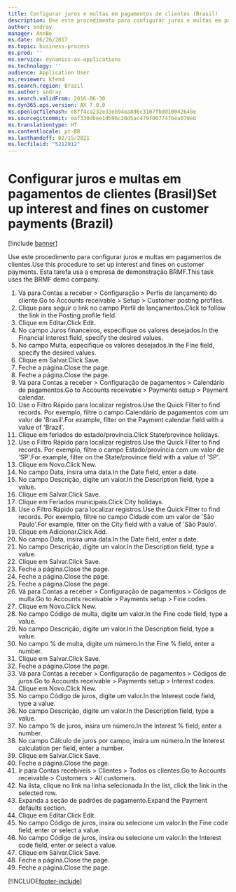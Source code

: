 ```yaml
---
title: Configurar juros e multas em pagamentos de clientes (Brasil)
description: Use este procedimento para configurar juros e multas em pagamentos de clientes.
author: sndray
manager: AnnBe
ms.date: 06/26/2017
ms.topic: business-process
ms.prod: ''
ms.service: dynamics-ax-applications
ms.technology: ''
audience: Application User
ms.reviewer: kfend
ms.search.region: Brazil
ms.author: sndray
ms.search.validFrom: 2016-06-30
ms.dyn365.ops.version: AX 7.0.0
ms.openlocfilehash: e8ff4ca232e33eb94ea8d6c3107fbdd10042648e
ms.sourcegitcommit: eaf330dbee1db96c20d5ac479f007747bea079eb
ms.translationtype: HT
ms.contentlocale: pt-BR
ms.lasthandoff: 02/15/2021
ms.locfileid: "5212912"
---
```

# <a name="set-up-interest-and-fines-on-customer-payments-brazil"></a><span data-ttu-id="2f4c6-103">Configurar juros e multas em pagamentos de clientes (Brasil)</span><span class="sxs-lookup"><span data-stu-id="2f4c6-103">Set up interest and fines on customer payments (Brazil)</span></span>

[!include [banner](../../includes/banner.md)]

<span data-ttu-id="2f4c6-104">Use este procedimento para configurar juros e multas em pagamentos de clientes.</span><span class="sxs-lookup"><span data-stu-id="2f4c6-104">Use this procedure to set up interest and fines on customer payments.</span></span> <span data-ttu-id="2f4c6-105">Esta tarefa usa a empresa de demonstração BRMF.</span><span class="sxs-lookup"><span data-stu-id="2f4c6-105">This task uses the BRMF demo company.</span></span>

1. <span data-ttu-id="2f4c6-106">Vá para Contas a receber > Configuração > Perfis de lançamento do cliente.</span><span class="sxs-lookup"><span data-stu-id="2f4c6-106">Go to Accounts receivable > Setup > Customer posting profiles.</span></span>
2. <span data-ttu-id="2f4c6-107">Clique para seguir o link no campo Perfil de lançamentos.</span><span class="sxs-lookup"><span data-stu-id="2f4c6-107">Click to follow the link in the Posting profile field.</span></span>
3. <span data-ttu-id="2f4c6-108">Clique em Editar.</span><span class="sxs-lookup"><span data-stu-id="2f4c6-108">Click Edit.</span></span>
4. <span data-ttu-id="2f4c6-109">No campo Juros financeiros, especifique os valores desejados.</span><span class="sxs-lookup"><span data-stu-id="2f4c6-109">In the Financial interest field, specify the desired values.</span></span>
5. <span data-ttu-id="2f4c6-110">No campo Multa, especifique os valores desejados.</span><span class="sxs-lookup"><span data-stu-id="2f4c6-110">In the Fine field, specify the desired values.</span></span>
6. <span data-ttu-id="2f4c6-111">Clique em Salvar.</span><span class="sxs-lookup"><span data-stu-id="2f4c6-111">Click Save.</span></span>
7. <span data-ttu-id="2f4c6-112">Feche a página.</span><span class="sxs-lookup"><span data-stu-id="2f4c6-112">Close the page.</span></span>
8. <span data-ttu-id="2f4c6-113">Feche a página.</span><span class="sxs-lookup"><span data-stu-id="2f4c6-113">Close the page.</span></span>
9. <span data-ttu-id="2f4c6-114">Vá para Contas a receber > Configuração de pagamentos > Calendário de pagamentos.</span><span class="sxs-lookup"><span data-stu-id="2f4c6-114">Go to Accounts receivable > Payments setup > Payment calendar.</span></span>
10. <span data-ttu-id="2f4c6-115">Use o Filtro Rápido para localizar registros.</span><span class="sxs-lookup"><span data-stu-id="2f4c6-115">Use the Quick Filter to find records.</span></span> <span data-ttu-id="2f4c6-116">Por exemplo, filtre o campo Calendário de pagamentos com um valor de 'Brasil'.</span><span class="sxs-lookup"><span data-stu-id="2f4c6-116">For example, filter on the Payment calendar field with a value of 'Brazil'.</span></span>
11. <span data-ttu-id="2f4c6-117">Clique em feriados do estado/província.</span><span class="sxs-lookup"><span data-stu-id="2f4c6-117">Click State/province holidays.</span></span>
12. <span data-ttu-id="2f4c6-118">Use o Filtro Rápido para localizar registros.</span><span class="sxs-lookup"><span data-stu-id="2f4c6-118">Use the Quick Filter to find records.</span></span> <span data-ttu-id="2f4c6-119">Por exemplo, filtre o campo Estado/província com um valor de 'SP'.</span><span class="sxs-lookup"><span data-stu-id="2f4c6-119">For example, filter on the State/province field with a value of 'SP'.</span></span>
13. <span data-ttu-id="2f4c6-120">Clique em Novo.</span><span class="sxs-lookup"><span data-stu-id="2f4c6-120">Click New.</span></span>
14. <span data-ttu-id="2f4c6-121">No campo Data, insira uma data.</span><span class="sxs-lookup"><span data-stu-id="2f4c6-121">In the Date field, enter a date.</span></span>
15. <span data-ttu-id="2f4c6-122">No campo Descrição, digite um valor.</span><span class="sxs-lookup"><span data-stu-id="2f4c6-122">In the Description field, type a value.</span></span>
16. <span data-ttu-id="2f4c6-123">Clique em Salvar.</span><span class="sxs-lookup"><span data-stu-id="2f4c6-123">Click Save.</span></span>
17. <span data-ttu-id="2f4c6-124">Clique em Feriados municipais.</span><span class="sxs-lookup"><span data-stu-id="2f4c6-124">Click City holidays.</span></span>
18. <span data-ttu-id="2f4c6-125">Use o Filtro Rápido para localizar registros.</span><span class="sxs-lookup"><span data-stu-id="2f4c6-125">Use the Quick Filter to find records.</span></span> <span data-ttu-id="2f4c6-126">Por exemplo, filtre no campo Cidade com um valor de 'São Paulo'.</span><span class="sxs-lookup"><span data-stu-id="2f4c6-126">For example, filter on the City field with a value of 'São Paulo'.</span></span>
19. <span data-ttu-id="2f4c6-127">Clique em Adicionar.</span><span class="sxs-lookup"><span data-stu-id="2f4c6-127">Click Add.</span></span>
20. <span data-ttu-id="2f4c6-128">No campo Data, insira uma data.</span><span class="sxs-lookup"><span data-stu-id="2f4c6-128">In the Date field, enter a date.</span></span>
21. <span data-ttu-id="2f4c6-129">No campo Descrição, digite um valor.</span><span class="sxs-lookup"><span data-stu-id="2f4c6-129">In the Description field, type a value.</span></span>
22. <span data-ttu-id="2f4c6-130">Clique em Salvar.</span><span class="sxs-lookup"><span data-stu-id="2f4c6-130">Click Save.</span></span>
23. <span data-ttu-id="2f4c6-131">Feche a página.</span><span class="sxs-lookup"><span data-stu-id="2f4c6-131">Close the page.</span></span>
24. <span data-ttu-id="2f4c6-132">Feche a página.</span><span class="sxs-lookup"><span data-stu-id="2f4c6-132">Close the page.</span></span>
25. <span data-ttu-id="2f4c6-133">Feche a página.</span><span class="sxs-lookup"><span data-stu-id="2f4c6-133">Close the page.</span></span>
26. <span data-ttu-id="2f4c6-134">Vá para Contas a receber > Configuração de pagamentos > Códigos de multa.</span><span class="sxs-lookup"><span data-stu-id="2f4c6-134">Go to Accounts receivable > Payments setup > Fine codes.</span></span>
27. <span data-ttu-id="2f4c6-135">Clique em Novo.</span><span class="sxs-lookup"><span data-stu-id="2f4c6-135">Click New.</span></span>
28. <span data-ttu-id="2f4c6-136">No campo Código de multa, digite um valor.</span><span class="sxs-lookup"><span data-stu-id="2f4c6-136">In the Fine code field, type a value.</span></span>
29. <span data-ttu-id="2f4c6-137">No campo Descrição, digite um valor.</span><span class="sxs-lookup"><span data-stu-id="2f4c6-137">In the Description field, type a value.</span></span>
30. <span data-ttu-id="2f4c6-138">No campo % de multa, digite um número.</span><span class="sxs-lookup"><span data-stu-id="2f4c6-138">In the Fine % field, enter a number.</span></span>
31. <span data-ttu-id="2f4c6-139">Clique em Salvar.</span><span class="sxs-lookup"><span data-stu-id="2f4c6-139">Click Save.</span></span>
32. <span data-ttu-id="2f4c6-140">Feche a página.</span><span class="sxs-lookup"><span data-stu-id="2f4c6-140">Close the page.</span></span>
33. <span data-ttu-id="2f4c6-141">Vá para Contas a receber > Configuração de pagamentos > Códigos de juros.</span><span class="sxs-lookup"><span data-stu-id="2f4c6-141">Go to Accounts receivable > Payments setup > Interest codes.</span></span>
34. <span data-ttu-id="2f4c6-142">Clique em Novo.</span><span class="sxs-lookup"><span data-stu-id="2f4c6-142">Click New.</span></span>
35. <span data-ttu-id="2f4c6-143">No campo Código de juros, digite um valor.</span><span class="sxs-lookup"><span data-stu-id="2f4c6-143">In the Interest code field, type a value.</span></span>
36. <span data-ttu-id="2f4c6-144">No campo Descrição, digite um valor.</span><span class="sxs-lookup"><span data-stu-id="2f4c6-144">In the Description field, type a value.</span></span>
37. <span data-ttu-id="2f4c6-145">No campo % de juros, insira um número.</span><span class="sxs-lookup"><span data-stu-id="2f4c6-145">In the Interest % field, enter a number.</span></span>
38. <span data-ttu-id="2f4c6-146">No campo Cálculo de juros por campo, insira um número.</span><span class="sxs-lookup"><span data-stu-id="2f4c6-146">In the Interest calculation per field, enter a number.</span></span>
39. <span data-ttu-id="2f4c6-147">Clique em Salvar.</span><span class="sxs-lookup"><span data-stu-id="2f4c6-147">Click Save.</span></span>
40. <span data-ttu-id="2f4c6-148">Feche a página.</span><span class="sxs-lookup"><span data-stu-id="2f4c6-148">Close the page.</span></span>
41. <span data-ttu-id="2f4c6-149">Ir para Contas recebíveis > Clientes > Todos os clientes.</span><span class="sxs-lookup"><span data-stu-id="2f4c6-149">Go to Accounts receivable > Customers > All customers.</span></span>
42. <span data-ttu-id="2f4c6-150">Na lista, clique no link na linha selecionada.</span><span class="sxs-lookup"><span data-stu-id="2f4c6-150">In the list, click the link in the selected row.</span></span>
43. <span data-ttu-id="2f4c6-151">Expanda a seção de padrões de pagamento.</span><span class="sxs-lookup"><span data-stu-id="2f4c6-151">Expand the Payment defaults section.</span></span>
44. <span data-ttu-id="2f4c6-152">Clique em Editar.</span><span class="sxs-lookup"><span data-stu-id="2f4c6-152">Click Edit.</span></span>
45. <span data-ttu-id="2f4c6-153">No campo Código de juros, insira ou selecione um valor.</span><span class="sxs-lookup"><span data-stu-id="2f4c6-153">In the Fine code field, enter or select a value.</span></span>
46. <span data-ttu-id="2f4c6-154">No campo Código de juros, insira ou selecione um valor.</span><span class="sxs-lookup"><span data-stu-id="2f4c6-154">In the Interest code field, enter or select a value.</span></span>
47. <span data-ttu-id="2f4c6-155">Clique em Salvar.</span><span class="sxs-lookup"><span data-stu-id="2f4c6-155">Click Save.</span></span>
48. <span data-ttu-id="2f4c6-156">Feche a página.</span><span class="sxs-lookup"><span data-stu-id="2f4c6-156">Close the page.</span></span>
49. <span data-ttu-id="2f4c6-157">Feche a página.</span><span class="sxs-lookup"><span data-stu-id="2f4c6-157">Close the page.</span></span>



[!INCLUDE[footer-include](../../../includes/footer-banner.md)]